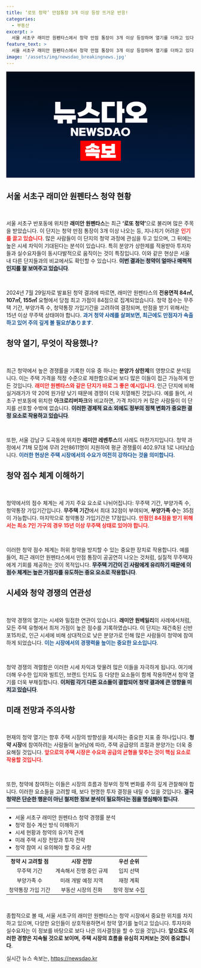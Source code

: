 ```yaml
---
title: ‘로또 청약’ 만점통장 3개 이상 등장 뜨거운 반응!
categories:
  - 부동산
excerpt: >
  서울 서초구 래미안 원펜타스에서 청약 만점 통장이 3개 이상 등장하며 열기를 더하고 있다. 시세 차익 기대에 몰린 고점자들, 과연 청약 대전의 끝은?
feature_text: >
  서울 서초구 래미안 원펜타스에서 청약 만점 통장이 3개 이상 등장하며 열기를 더하고 있다. 시세 차익 기대에 몰린 고점자들, 과연 청약 대전의 끝은?
image: '/assets/img/newsdao_breakingnews.jpg'
---
```


<p><img src="/assets/img/newsdao_breakingnews.jpg" alt="ranknews 속보" /></p>

<h2 data-ke-size="size26">서울 서초구 래미안 원펜타스 청약 현황</h2>

<p><p data-ke-size="size16">&nbsp;</p>서울 서초구 반포동에 위치한 <b>래미안 원펜타스</b>는 최근 <strong>‘로또 청약’</strong>으로 불리며 많은 주목을 받았습니다. 이 단지는 청약 만점 통장이 3개 이상 나오는 등, 지나치기 어려운 <b><span style="color: #ee2323;">인기를 끌고 있습니다</span></b>. 많은 사람들이 이 단지의 청약 과정에 관심을 두고 있으며, 그 뒤에는 높은 시세 차익이 기대된다는 분석이 있습니다. 특히 분양가 상한제를 적용받아 투자자들과 실수요자들이 동시다발적으로 움직이는 것이 특징입니다. 이와 같은 현상은 서울 내 다른 단지들과의 비교에서도 확인할 수 있습니다. <b><span style="background-color: #21538527;">이번 결과는 청약이 얼마나 매력적인지를 잘 보여주고 있습니다</span></b>.</p>

<p><p data-ke-size="size16">&nbsp;</p>2024년 7월 29일자로 발표된 청약 결과에 따르면, 래미안 원펜타스의 <b>전용면적 84㎡, 107㎡, 155㎡</b> 요형에서 당첨 최고 가점이 84점으로 집계되었습니다. 청약 점수는 무주택 기간, 부양가족 수, 청약통장 가입기간을 고려하여 결정되며, 만점을 받기 위해서는 15년 이상 무주택 상태여야 합니다. <b><span style="color: #1a5490;">과거 청약 사례를 살펴보면, 최근에도 만점자가 속출하고 있어 주의 깊게 볼 필요があります</span></b>.</p>

<h2 data-ke-size="size26">청약 열기, 무엇이 작용했나?</h2>

<p><p data-ke-size="size16">&nbsp;</p>최근 청약에서 높은 경쟁률을 기록한 이유 중 하나는 <b>분양가 상한제</b>의 영향으로 분석됩니다. 이는 주택 가격을 적정 수준으로 제한함으로써 보다 많은 이들이 접근 가능하게 만든 것입니다. <b><span style="color: #ee2323;">래미안 원펜타스와 같은 단지가 바로 그 좋은 예시입니다</span></b>. 인근 단지에 비해 실거래가가 약 20억 원가량 낮기 때문에 경쟁이 더욱 치열해진 것입니다. 예를 들어, 서초구 반포동에 위치한 <b>아크로리버파크</b>와 비교하면, 가격 차이가 커 많은 사람들이 이 단지를 선호할 수밖에 없습니다. <b><span style="background-color: #21538527;">이러한 경제적 요소 외에도 정부의 정책 변화가 중요한 결정 요소로 작용하고 있습니다</span></b>.</p>

<p><p data-ke-size="size16">&nbsp;</p>또한, 서울 강남구 도곡동에 위치한 <b>래미안 레벤투스</b>의 사례도 마찬가지입니다. 청약 과정에서 71채 모집에 무려 2만8611명이 지원하여 평균 경쟁률이 402.97대 1로 나타났습니다. <b><span style="color: #1a5490;">이러한 현상은 주택 시장에서의 수요가 여전히 강하다는 것을 의미합니다</span></b>. </p>

<h2 data-ke-size="size26">청약 점수 체계 이해하기</h2>

<p><p data-ke-size="size16">&nbsp;</p>청약에서의 점수 체계는 세 가지 주요 요소로 나뉘어집니다: 무주택 기간, 부양가족 수, 청약통장 가입기간입니다. <b>무주택 기간</b>에서 최대 32점이 부여되며, <b>부양가족 수</b>는 35점이 가능합니다. 마지막으로 청약통장 가입기간은 17점입니다. <b><span style="color: #ee2323;">만점인 84점을 받기 위해서는 최소 7인 가구의 경우 15년 이상 무주택 상태로 있어야 합니다</span></b>. </p>

<p><p data-ke-size="size16">&nbsp;</p>이러한 청약 점수 체계는 허위 청약을 방지할 수 있는 중요한 장치로 작용합니다. 예를 들어, 최근 래미안 원펜타스에서 만점 통장이 공공연히 나오는 것처럼, 실질적 무주택자에게 기회를 제공하는 것이 목적입니다. <b><span style="background-color: #21538527;">무주택 기간이 긴 사람에게 유리하기 때문에 이 점수 체계는 높은 가점자를 유도하는 중요 요소로 작용합니다</span></b>.</p>

<h2 data-ke-size="size26">시세와 청약 경쟁의 연관성</h2>

<p><p data-ke-size="size16">&nbsp;</p>청약 경쟁의 열기는 시세와 밀접한 연관이 있습니다. <b>래미안 원베일리</b>의 사례에서처럼, 모든 주택 유형에서 최저 가점이 높은 점수를 기록하였습니다. 이 단지는 재건축된 신반포15차로, 인근 시세에 비해 상대적으로 낮은 분양가로 인해 많은 사람들이 청약에 참여하게 되었습니다. <b><span style="color: #1a5490;">이는 시장에서의 경쟁력을 높이는 중요한 요소입니다</span></b>. </p>

<p><p data-ke-size="size16">&nbsp;</p>청약 경쟁의 격렬함은 이러한 시세 차익과 맞물려 많은 이들을 자극하게 됩니다. 여기에 더해 우수한 입지와 빌트인, 브랜드 인지도 등 다양한 요소들이 함께 작용하면서 청약 열기를 더욱 부채질합니다. <b><span style="background-color: #21538527;">이처럼 각기 다른 요소들이 결합되어 청약 결과에 큰 영향을 미치고 있습니다</span></b>.</p>

<h2 data-ke-size="size26">미래 전망과 주의사항</h2>

<p><p data-ke-size="size16">&nbsp;</p>현재의 청약 열기는 향후 주택 시장의 방향성을 제시하는 중요한 지표 중 하나입니다. <b>청약 시장</b>에 참여하려는 사람들이 늘어남에 따라, 주택 공급량의 조절과 분양가는 더욱 중요해질 것입니다. <b><span style="color: #ee2323;">앞으로의 주택 시장은 수요와 공급의 균형을 맞추는 것이 핵심 요소로 작용할 것입니다</span></b>.</p>

<p><p data-ke-size="size16">&nbsp;</p>또한, 청약에 참여하는 이들은 시장의 흐름과 정부의 정책 변화를 주의 깊게 관찰해야 합니다. 이러한 요소들을 고려할 때, 보다 현명한 투자 결정을 내릴 수 있을 것입니다. <b><span style="background-color: #21538527;">결국 청약은 단순한 행운이 아닌 철저한 정보 분석이 필요하다는 점을 명심해야 합니다</span></b>.</p>

<hr>

<ul>
<li>서울 서초구 래미안 원펜타스 청약 경쟁률 분석</li>
<li>청약 점수 계산 방식 이해하기</li>
<li>시세 현황과 청약의 유기적 관계</li>
<li>미래 주택 시장 전망과 투자 전략</li>
<li>청약 참여 시 유의해야 할 주요 사항</li>
</ul>

<table>
<tr>
<td style="text-align: center; height: 17px;"><b>청약 시 고려할 점</b></td>
<td style="text-align: center; height: 17px;"><b>시장 전망</b></td>
<td style="text-align: center; height: 17px;"><b>우선 순위</b></td>
</tr>
<tr>
<td style="text-align: center; height: 17px;">무주택 기간</td>
<td style="text-align: center; height: 17px;">계속해서 진행 중인 규제</td>
<td style="text-align: center; height: 17px;">입지 선택</td>
</tr>
<tr>
<td style="text-align: center; height: 17px;">부양가족 수</td>
<td style="text-align: center; height: 17px;">미래 개발 예정 지역</td>
<td style="text-align: center; height: 17px;">재정 계획</td>
</tr>
<tr>
<td style="text-align: center; height: 17px;">청약통장 가입 기간</td>
<td style="text-align: center; height: 17px;">부동산 시장의 진화</td>
<td style="text-align: center; height: 17px;">청약 정보 수집</td>
</tr>
</table> 

<p><p data-ke-size="size16">&nbsp;</p> 종합적으로 볼 때, 서울 서초구의 래미안 원펜타스는 청약 시장에서 중요한 위치를 차지하고 있으며, 다양한 요인들이 상호작용하면서 청약 열기를 높이고 있습니다. 투자자와 실수요자는 이 정보를 바탕으로 보다 나은 의사결정을 할 수 있을 것입니다. <b>앞으로도 이러한 경향은 지속될 것으로 보이며, 주택 시장의 흐름을 유심히 지켜보는 것이 중요합니다</b>.</p>
실시간 뉴스 속보는, <a href="https://newsdao.kr" rel="dofollow">https://newsdao.kr</a>


